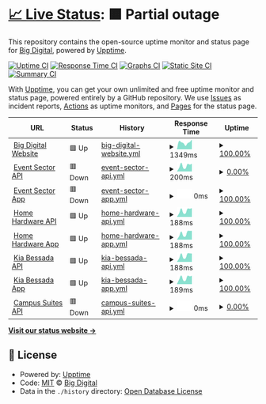 # [📈 Live Status](https://big-digital.github.io/BIG_Upptime): <!--live status--> **🟧 Partial outage**

This repository contains the open-source uptime monitor and status page for [Big Digital](https://bigdigital.ca), powered by [Upptime](https://github.com/upptime/upptime).

[![Uptime CI](https://github.com/big-digital/BIG_Upptime/workflows/Uptime%20CI/badge.svg)](https://github.com/big-digital/BIG_Upptime/actions?query=workflow%3A%22Uptime+CI%22)
[![Response Time CI](https://github.com/big-digital/BIG_Upptime/workflows/Response%20Time%20CI/badge.svg)](https://github.com/big-digital/BIG_Upptime/actions?query=workflow%3A%22Response+Time+CI%22)
[![Graphs CI](https://github.com/big-digital/BIG_Upptime/workflows/Graphs%20CI/badge.svg)](https://github.com/big-digital/BIG_Upptime/actions?query=workflow%3A%22Graphs+CI%22)
[![Static Site CI](https://github.com/big-digital/BIG_Upptime/workflows/Static%20Site%20CI/badge.svg)](https://github.com/big-digital/BIG_Upptime/actions?query=workflow%3A%22Static+Site+CI%22)
[![Summary CI](https://github.com/big-digital/BIG_Upptime/workflows/Summary%20CI/badge.svg)](https://github.com/big-digital/BIG_Upptime/actions?query=workflow%3A%22Summary+CI%22)

With [Upptime](https://upptime.js.org), you can get your own unlimited and free uptime monitor and status page, powered entirely by a GitHub repository. We use [Issues](https://github.com/big-digital/BIG_Upptime/issues) as incident reports, [Actions](https://github.com/big-digital/BIG_Upptime/actions) as uptime monitors, and [Pages](https://big-digital.github.io/BIG_Upptime) for the status page.

<!--start: status pages-->
<!-- This summary is generated by Upptime (https://github.com/upptime/upptime) -->
<!-- Do not edit this manually, your changes will be overwritten -->
<!-- prettier-ignore -->
| URL | Status | History | Response Time | Uptime |
| --- | ------ | ------- | ------------- | ------ |
| <img alt="" src="https://icons.duckduckgo.com/ip3/bigdigital.ca.ico" height="13"> [Big Digital Website](https://bigdigital.ca) | 🟩 Up | [big-digital-website.yml](https://github.com/Big-Digital/BIG_Upptime/commits/HEAD/history/big-digital-website.yml) | <details><summary><img alt="Response time graph" src="./graphs/big-digital-website/response-time-week.png" height="20"> 1349ms</summary><br><a href="https://big-digital.github.io/BIG_Upptime/history/big-digital-website"><img alt="Response time 774" src="https://img.shields.io/endpoint?url=https%3A%2F%2Fraw.githubusercontent.com%2FBig-Digital%2FBIG_Upptime%2FHEAD%2Fapi%2Fbig-digital-website%2Fresponse-time.json"></a><br><a href="https://big-digital.github.io/BIG_Upptime/history/big-digital-website"><img alt="24-hour response time 1922" src="https://img.shields.io/endpoint?url=https%3A%2F%2Fraw.githubusercontent.com%2FBig-Digital%2FBIG_Upptime%2FHEAD%2Fapi%2Fbig-digital-website%2Fresponse-time-day.json"></a><br><a href="https://big-digital.github.io/BIG_Upptime/history/big-digital-website"><img alt="7-day response time 1349" src="https://img.shields.io/endpoint?url=https%3A%2F%2Fraw.githubusercontent.com%2FBig-Digital%2FBIG_Upptime%2FHEAD%2Fapi%2Fbig-digital-website%2Fresponse-time-week.json"></a><br><a href="https://big-digital.github.io/BIG_Upptime/history/big-digital-website"><img alt="30-day response time 1346" src="https://img.shields.io/endpoint?url=https%3A%2F%2Fraw.githubusercontent.com%2FBig-Digital%2FBIG_Upptime%2FHEAD%2Fapi%2Fbig-digital-website%2Fresponse-time-month.json"></a><br><a href="https://big-digital.github.io/BIG_Upptime/history/big-digital-website"><img alt="1-year response time 815" src="https://img.shields.io/endpoint?url=https%3A%2F%2Fraw.githubusercontent.com%2FBig-Digital%2FBIG_Upptime%2FHEAD%2Fapi%2Fbig-digital-website%2Fresponse-time-year.json"></a></details> | <details><summary><a href="https://big-digital.github.io/BIG_Upptime/history/big-digital-website">100.00%</a></summary><a href="https://big-digital.github.io/BIG_Upptime/history/big-digital-website"><img alt="All-time uptime 99.55%" src="https://img.shields.io/endpoint?url=https%3A%2F%2Fraw.githubusercontent.com%2FBig-Digital%2FBIG_Upptime%2FHEAD%2Fapi%2Fbig-digital-website%2Fuptime.json"></a><br><a href="https://big-digital.github.io/BIG_Upptime/history/big-digital-website"><img alt="24-hour uptime 100.00%" src="https://img.shields.io/endpoint?url=https%3A%2F%2Fraw.githubusercontent.com%2FBig-Digital%2FBIG_Upptime%2FHEAD%2Fapi%2Fbig-digital-website%2Fuptime-day.json"></a><br><a href="https://big-digital.github.io/BIG_Upptime/history/big-digital-website"><img alt="7-day uptime 100.00%" src="https://img.shields.io/endpoint?url=https%3A%2F%2Fraw.githubusercontent.com%2FBig-Digital%2FBIG_Upptime%2FHEAD%2Fapi%2Fbig-digital-website%2Fuptime-week.json"></a><br><a href="https://big-digital.github.io/BIG_Upptime/history/big-digital-website"><img alt="30-day uptime 100.00%" src="https://img.shields.io/endpoint?url=https%3A%2F%2Fraw.githubusercontent.com%2FBig-Digital%2FBIG_Upptime%2FHEAD%2Fapi%2Fbig-digital-website%2Fuptime-month.json"></a><br><a href="https://big-digital.github.io/BIG_Upptime/history/big-digital-website"><img alt="1-year uptime 99.84%" src="https://img.shields.io/endpoint?url=https%3A%2F%2Fraw.githubusercontent.com%2FBig-Digital%2FBIG_Upptime%2FHEAD%2Fapi%2Fbig-digital-website%2Fuptime-year.json"></a></details>
| <img alt="" src="https://icons.duckduckgo.com/ip3/demo.bigdigital.ca.ico" height="13"> [Event Sector API](https://demo.bigdigital.ca/collections) | 🟥 Down | [event-sector-api.yml](https://github.com/Big-Digital/BIG_Upptime/commits/HEAD/history/event-sector-api.yml) | <details><summary><img alt="Response time graph" src="./graphs/event-sector-api/response-time-week.png" height="20"> 200ms</summary><br><a href="https://big-digital.github.io/BIG_Upptime/history/event-sector-api"><img alt="Response time 190" src="https://img.shields.io/endpoint?url=https%3A%2F%2Fraw.githubusercontent.com%2FBig-Digital%2FBIG_Upptime%2FHEAD%2Fapi%2Fevent-sector-api%2Fresponse-time.json"></a><br><a href="https://big-digital.github.io/BIG_Upptime/history/event-sector-api"><img alt="24-hour response time 270" src="https://img.shields.io/endpoint?url=https%3A%2F%2Fraw.githubusercontent.com%2FBig-Digital%2FBIG_Upptime%2FHEAD%2Fapi%2Fevent-sector-api%2Fresponse-time-day.json"></a><br><a href="https://big-digital.github.io/BIG_Upptime/history/event-sector-api"><img alt="7-day response time 200" src="https://img.shields.io/endpoint?url=https%3A%2F%2Fraw.githubusercontent.com%2FBig-Digital%2FBIG_Upptime%2FHEAD%2Fapi%2Fevent-sector-api%2Fresponse-time-week.json"></a><br><a href="https://big-digital.github.io/BIG_Upptime/history/event-sector-api"><img alt="30-day response time 158" src="https://img.shields.io/endpoint?url=https%3A%2F%2Fraw.githubusercontent.com%2FBig-Digital%2FBIG_Upptime%2FHEAD%2Fapi%2Fevent-sector-api%2Fresponse-time-month.json"></a><br><a href="https://big-digital.github.io/BIG_Upptime/history/event-sector-api"><img alt="1-year response time 179" src="https://img.shields.io/endpoint?url=https%3A%2F%2Fraw.githubusercontent.com%2FBig-Digital%2FBIG_Upptime%2FHEAD%2Fapi%2Fevent-sector-api%2Fresponse-time-year.json"></a></details> | <details><summary><a href="https://big-digital.github.io/BIG_Upptime/history/event-sector-api">0.00%</a></summary><a href="https://big-digital.github.io/BIG_Upptime/history/event-sector-api"><img alt="All-time uptime 82.04%" src="https://img.shields.io/endpoint?url=https%3A%2F%2Fraw.githubusercontent.com%2FBig-Digital%2FBIG_Upptime%2FHEAD%2Fapi%2Fevent-sector-api%2Fuptime.json"></a><br><a href="https://big-digital.github.io/BIG_Upptime/history/event-sector-api"><img alt="24-hour uptime 0.00%" src="https://img.shields.io/endpoint?url=https%3A%2F%2Fraw.githubusercontent.com%2FBig-Digital%2FBIG_Upptime%2FHEAD%2Fapi%2Fevent-sector-api%2Fuptime-day.json"></a><br><a href="https://big-digital.github.io/BIG_Upptime/history/event-sector-api"><img alt="7-day uptime 0.00%" src="https://img.shields.io/endpoint?url=https%3A%2F%2Fraw.githubusercontent.com%2FBig-Digital%2FBIG_Upptime%2FHEAD%2Fapi%2Fevent-sector-api%2Fuptime-week.json"></a><br><a href="https://big-digital.github.io/BIG_Upptime/history/event-sector-api"><img alt="30-day uptime 0.00%" src="https://img.shields.io/endpoint?url=https%3A%2F%2Fraw.githubusercontent.com%2FBig-Digital%2FBIG_Upptime%2FHEAD%2Fapi%2Fevent-sector-api%2Fuptime-month.json"></a><br><a href="https://big-digital.github.io/BIG_Upptime/history/event-sector-api"><img alt="1-year uptime 66.25%" src="https://img.shields.io/endpoint?url=https%3A%2F%2Fraw.githubusercontent.com%2FBig-Digital%2FBIG_Upptime%2FHEAD%2Fapi%2Fevent-sector-api%2Fuptime-year.json"></a></details>
| <img alt="" src="https://icons.duckduckgo.com/ip3/staging.demo.bigdigital.ca.ico" height="13"> [Event Sector App](https://staging.demo.bigdigital.ca/real-time-emergency-messaging) | 🟥 Down | [event-sector-app.yml](https://github.com/Big-Digital/BIG_Upptime/commits/HEAD/history/event-sector-app.yml) | <details><summary><img alt="Response time graph" src="./graphs/event-sector-app/response-time-week.png" height="20"> 0ms</summary><br><a href="https://big-digital.github.io/BIG_Upptime/history/event-sector-app"><img alt="Response time 0" src="https://img.shields.io/endpoint?url=https%3A%2F%2Fraw.githubusercontent.com%2FBig-Digital%2FBIG_Upptime%2FHEAD%2Fapi%2Fevent-sector-app%2Fresponse-time.json"></a><br><a href="https://big-digital.github.io/BIG_Upptime/history/event-sector-app"><img alt="24-hour response time 0" src="https://img.shields.io/endpoint?url=https%3A%2F%2Fraw.githubusercontent.com%2FBig-Digital%2FBIG_Upptime%2FHEAD%2Fapi%2Fevent-sector-app%2Fresponse-time-day.json"></a><br><a href="https://big-digital.github.io/BIG_Upptime/history/event-sector-app"><img alt="7-day response time 0" src="https://img.shields.io/endpoint?url=https%3A%2F%2Fraw.githubusercontent.com%2FBig-Digital%2FBIG_Upptime%2FHEAD%2Fapi%2Fevent-sector-app%2Fresponse-time-week.json"></a><br><a href="https://big-digital.github.io/BIG_Upptime/history/event-sector-app"><img alt="30-day response time 0" src="https://img.shields.io/endpoint?url=https%3A%2F%2Fraw.githubusercontent.com%2FBig-Digital%2FBIG_Upptime%2FHEAD%2Fapi%2Fevent-sector-app%2Fresponse-time-month.json"></a><br><a href="https://big-digital.github.io/BIG_Upptime/history/event-sector-app"><img alt="1-year response time 0" src="https://img.shields.io/endpoint?url=https%3A%2F%2Fraw.githubusercontent.com%2FBig-Digital%2FBIG_Upptime%2FHEAD%2Fapi%2Fevent-sector-app%2Fresponse-time-year.json"></a></details> | <details><summary><a href="https://big-digital.github.io/BIG_Upptime/history/event-sector-app">100.00%</a></summary><a href="https://big-digital.github.io/BIG_Upptime/history/event-sector-app"><img alt="All-time uptime 99.96%" src="https://img.shields.io/endpoint?url=https%3A%2F%2Fraw.githubusercontent.com%2FBig-Digital%2FBIG_Upptime%2FHEAD%2Fapi%2Fevent-sector-app%2Fuptime.json"></a><br><a href="https://big-digital.github.io/BIG_Upptime/history/event-sector-app"><img alt="24-hour uptime 100.00%" src="https://img.shields.io/endpoint?url=https%3A%2F%2Fraw.githubusercontent.com%2FBig-Digital%2FBIG_Upptime%2FHEAD%2Fapi%2Fevent-sector-app%2Fuptime-day.json"></a><br><a href="https://big-digital.github.io/BIG_Upptime/history/event-sector-app"><img alt="7-day uptime 100.00%" src="https://img.shields.io/endpoint?url=https%3A%2F%2Fraw.githubusercontent.com%2FBig-Digital%2FBIG_Upptime%2FHEAD%2Fapi%2Fevent-sector-app%2Fuptime-week.json"></a><br><a href="https://big-digital.github.io/BIG_Upptime/history/event-sector-app"><img alt="30-day uptime 100.00%" src="https://img.shields.io/endpoint?url=https%3A%2F%2Fraw.githubusercontent.com%2FBig-Digital%2FBIG_Upptime%2FHEAD%2Fapi%2Fevent-sector-app%2Fuptime-month.json"></a><br><a href="https://big-digital.github.io/BIG_Upptime/history/event-sector-app"><img alt="1-year uptime 100.00%" src="https://img.shields.io/endpoint?url=https%3A%2F%2Fraw.githubusercontent.com%2FBig-Digital%2FBIG_Upptime%2FHEAD%2Fapi%2Fevent-sector-app%2Fuptime-year.json"></a></details>
| <img alt="" src="https://icons.duckduckgo.com/ip3/homehardware.bigdigital.ca.ico" height="13"> [Home Hardware API](https://homehardware.bigdigital.ca/collections) | 🟩 Up | [home-hardware-api.yml](https://github.com/Big-Digital/BIG_Upptime/commits/HEAD/history/home-hardware-api.yml) | <details><summary><img alt="Response time graph" src="./graphs/home-hardware-api/response-time-week.png" height="20"> 188ms</summary><br><a href="https://big-digital.github.io/BIG_Upptime/history/home-hardware-api"><img alt="Response time 179" src="https://img.shields.io/endpoint?url=https%3A%2F%2Fraw.githubusercontent.com%2FBig-Digital%2FBIG_Upptime%2FHEAD%2Fapi%2Fhome-hardware-api%2Fresponse-time.json"></a><br><a href="https://big-digital.github.io/BIG_Upptime/history/home-hardware-api"><img alt="24-hour response time 262" src="https://img.shields.io/endpoint?url=https%3A%2F%2Fraw.githubusercontent.com%2FBig-Digital%2FBIG_Upptime%2FHEAD%2Fapi%2Fhome-hardware-api%2Fresponse-time-day.json"></a><br><a href="https://big-digital.github.io/BIG_Upptime/history/home-hardware-api"><img alt="7-day response time 188" src="https://img.shields.io/endpoint?url=https%3A%2F%2Fraw.githubusercontent.com%2FBig-Digital%2FBIG_Upptime%2FHEAD%2Fapi%2Fhome-hardware-api%2Fresponse-time-week.json"></a><br><a href="https://big-digital.github.io/BIG_Upptime/history/home-hardware-api"><img alt="30-day response time 155" src="https://img.shields.io/endpoint?url=https%3A%2F%2Fraw.githubusercontent.com%2FBig-Digital%2FBIG_Upptime%2FHEAD%2Fapi%2Fhome-hardware-api%2Fresponse-time-month.json"></a><br><a href="https://big-digital.github.io/BIG_Upptime/history/home-hardware-api"><img alt="1-year response time 169" src="https://img.shields.io/endpoint?url=https%3A%2F%2Fraw.githubusercontent.com%2FBig-Digital%2FBIG_Upptime%2FHEAD%2Fapi%2Fhome-hardware-api%2Fresponse-time-year.json"></a></details> | <details><summary><a href="https://big-digital.github.io/BIG_Upptime/history/home-hardware-api">100.00%</a></summary><a href="https://big-digital.github.io/BIG_Upptime/history/home-hardware-api"><img alt="All-time uptime 100.00%" src="https://img.shields.io/endpoint?url=https%3A%2F%2Fraw.githubusercontent.com%2FBig-Digital%2FBIG_Upptime%2FHEAD%2Fapi%2Fhome-hardware-api%2Fuptime.json"></a><br><a href="https://big-digital.github.io/BIG_Upptime/history/home-hardware-api"><img alt="24-hour uptime 100.00%" src="https://img.shields.io/endpoint?url=https%3A%2F%2Fraw.githubusercontent.com%2FBig-Digital%2FBIG_Upptime%2FHEAD%2Fapi%2Fhome-hardware-api%2Fuptime-day.json"></a><br><a href="https://big-digital.github.io/BIG_Upptime/history/home-hardware-api"><img alt="7-day uptime 100.00%" src="https://img.shields.io/endpoint?url=https%3A%2F%2Fraw.githubusercontent.com%2FBig-Digital%2FBIG_Upptime%2FHEAD%2Fapi%2Fhome-hardware-api%2Fuptime-week.json"></a><br><a href="https://big-digital.github.io/BIG_Upptime/history/home-hardware-api"><img alt="30-day uptime 100.00%" src="https://img.shields.io/endpoint?url=https%3A%2F%2Fraw.githubusercontent.com%2FBig-Digital%2FBIG_Upptime%2FHEAD%2Fapi%2Fhome-hardware-api%2Fuptime-month.json"></a><br><a href="https://big-digital.github.io/BIG_Upptime/history/home-hardware-api"><img alt="1-year uptime 100.00%" src="https://img.shields.io/endpoint?url=https%3A%2F%2Fraw.githubusercontent.com%2FBig-Digital%2FBIG_Upptime%2FHEAD%2Fapi%2Fhome-hardware-api%2Fuptime-year.json"></a></details>
| <img alt="" src="https://icons.duckduckgo.com/ip3/app.homehardware.bigdigital.ca.ico" height="13"> [Home Hardware App](https://app.homehardware.bigdigital.ca/content) | 🟩 Up | [home-hardware-app.yml](https://github.com/Big-Digital/BIG_Upptime/commits/HEAD/history/home-hardware-app.yml) | <details><summary><img alt="Response time graph" src="./graphs/home-hardware-app/response-time-week.png" height="20"> 188ms</summary><br><a href="https://big-digital.github.io/BIG_Upptime/history/home-hardware-app"><img alt="Response time 172" src="https://img.shields.io/endpoint?url=https%3A%2F%2Fraw.githubusercontent.com%2FBig-Digital%2FBIG_Upptime%2FHEAD%2Fapi%2Fhome-hardware-app%2Fresponse-time.json"></a><br><a href="https://big-digital.github.io/BIG_Upptime/history/home-hardware-app"><img alt="24-hour response time 264" src="https://img.shields.io/endpoint?url=https%3A%2F%2Fraw.githubusercontent.com%2FBig-Digital%2FBIG_Upptime%2FHEAD%2Fapi%2Fhome-hardware-app%2Fresponse-time-day.json"></a><br><a href="https://big-digital.github.io/BIG_Upptime/history/home-hardware-app"><img alt="7-day response time 188" src="https://img.shields.io/endpoint?url=https%3A%2F%2Fraw.githubusercontent.com%2FBig-Digital%2FBIG_Upptime%2FHEAD%2Fapi%2Fhome-hardware-app%2Fresponse-time-week.json"></a><br><a href="https://big-digital.github.io/BIG_Upptime/history/home-hardware-app"><img alt="30-day response time 148" src="https://img.shields.io/endpoint?url=https%3A%2F%2Fraw.githubusercontent.com%2FBig-Digital%2FBIG_Upptime%2FHEAD%2Fapi%2Fhome-hardware-app%2Fresponse-time-month.json"></a><br><a href="https://big-digital.github.io/BIG_Upptime/history/home-hardware-app"><img alt="1-year response time 167" src="https://img.shields.io/endpoint?url=https%3A%2F%2Fraw.githubusercontent.com%2FBig-Digital%2FBIG_Upptime%2FHEAD%2Fapi%2Fhome-hardware-app%2Fresponse-time-year.json"></a></details> | <details><summary><a href="https://big-digital.github.io/BIG_Upptime/history/home-hardware-app">100.00%</a></summary><a href="https://big-digital.github.io/BIG_Upptime/history/home-hardware-app"><img alt="All-time uptime 100.00%" src="https://img.shields.io/endpoint?url=https%3A%2F%2Fraw.githubusercontent.com%2FBig-Digital%2FBIG_Upptime%2FHEAD%2Fapi%2Fhome-hardware-app%2Fuptime.json"></a><br><a href="https://big-digital.github.io/BIG_Upptime/history/home-hardware-app"><img alt="24-hour uptime 100.00%" src="https://img.shields.io/endpoint?url=https%3A%2F%2Fraw.githubusercontent.com%2FBig-Digital%2FBIG_Upptime%2FHEAD%2Fapi%2Fhome-hardware-app%2Fuptime-day.json"></a><br><a href="https://big-digital.github.io/BIG_Upptime/history/home-hardware-app"><img alt="7-day uptime 100.00%" src="https://img.shields.io/endpoint?url=https%3A%2F%2Fraw.githubusercontent.com%2FBig-Digital%2FBIG_Upptime%2FHEAD%2Fapi%2Fhome-hardware-app%2Fuptime-week.json"></a><br><a href="https://big-digital.github.io/BIG_Upptime/history/home-hardware-app"><img alt="30-day uptime 100.00%" src="https://img.shields.io/endpoint?url=https%3A%2F%2Fraw.githubusercontent.com%2FBig-Digital%2FBIG_Upptime%2FHEAD%2Fapi%2Fhome-hardware-app%2Fuptime-month.json"></a><br><a href="https://big-digital.github.io/BIG_Upptime/history/home-hardware-app"><img alt="1-year uptime 100.00%" src="https://img.shields.io/endpoint?url=https%3A%2F%2Fraw.githubusercontent.com%2FBig-Digital%2FBIG_Upptime%2FHEAD%2Fapi%2Fhome-hardware-app%2Fuptime-year.json"></a></details>
| <img alt="" src="https://icons.duckduckgo.com/ip3/kia-bessada.bigdigital.ca.ico" height="13"> [Kia Bessada API](https://kia-bessada.bigdigital.ca/collections) | 🟩 Up | [kia-bessada-api.yml](https://github.com/Big-Digital/BIG_Upptime/commits/HEAD/history/kia-bessada-api.yml) | <details><summary><img alt="Response time graph" src="./graphs/kia-bessada-api/response-time-week.png" height="20"> 188ms</summary><br><a href="https://big-digital.github.io/BIG_Upptime/history/kia-bessada-api"><img alt="Response time 174" src="https://img.shields.io/endpoint?url=https%3A%2F%2Fraw.githubusercontent.com%2FBig-Digital%2FBIG_Upptime%2FHEAD%2Fapi%2Fkia-bessada-api%2Fresponse-time.json"></a><br><a href="https://big-digital.github.io/BIG_Upptime/history/kia-bessada-api"><img alt="24-hour response time 249" src="https://img.shields.io/endpoint?url=https%3A%2F%2Fraw.githubusercontent.com%2FBig-Digital%2FBIG_Upptime%2FHEAD%2Fapi%2Fkia-bessada-api%2Fresponse-time-day.json"></a><br><a href="https://big-digital.github.io/BIG_Upptime/history/kia-bessada-api"><img alt="7-day response time 188" src="https://img.shields.io/endpoint?url=https%3A%2F%2Fraw.githubusercontent.com%2FBig-Digital%2FBIG_Upptime%2FHEAD%2Fapi%2Fkia-bessada-api%2Fresponse-time-week.json"></a><br><a href="https://big-digital.github.io/BIG_Upptime/history/kia-bessada-api"><img alt="30-day response time 155" src="https://img.shields.io/endpoint?url=https%3A%2F%2Fraw.githubusercontent.com%2FBig-Digital%2FBIG_Upptime%2FHEAD%2Fapi%2Fkia-bessada-api%2Fresponse-time-month.json"></a><br><a href="https://big-digital.github.io/BIG_Upptime/history/kia-bessada-api"><img alt="1-year response time 167" src="https://img.shields.io/endpoint?url=https%3A%2F%2Fraw.githubusercontent.com%2FBig-Digital%2FBIG_Upptime%2FHEAD%2Fapi%2Fkia-bessada-api%2Fresponse-time-year.json"></a></details> | <details><summary><a href="https://big-digital.github.io/BIG_Upptime/history/kia-bessada-api">100.00%</a></summary><a href="https://big-digital.github.io/BIG_Upptime/history/kia-bessada-api"><img alt="All-time uptime 100.00%" src="https://img.shields.io/endpoint?url=https%3A%2F%2Fraw.githubusercontent.com%2FBig-Digital%2FBIG_Upptime%2FHEAD%2Fapi%2Fkia-bessada-api%2Fuptime.json"></a><br><a href="https://big-digital.github.io/BIG_Upptime/history/kia-bessada-api"><img alt="24-hour uptime 100.00%" src="https://img.shields.io/endpoint?url=https%3A%2F%2Fraw.githubusercontent.com%2FBig-Digital%2FBIG_Upptime%2FHEAD%2Fapi%2Fkia-bessada-api%2Fuptime-day.json"></a><br><a href="https://big-digital.github.io/BIG_Upptime/history/kia-bessada-api"><img alt="7-day uptime 100.00%" src="https://img.shields.io/endpoint?url=https%3A%2F%2Fraw.githubusercontent.com%2FBig-Digital%2FBIG_Upptime%2FHEAD%2Fapi%2Fkia-bessada-api%2Fuptime-week.json"></a><br><a href="https://big-digital.github.io/BIG_Upptime/history/kia-bessada-api"><img alt="30-day uptime 100.00%" src="https://img.shields.io/endpoint?url=https%3A%2F%2Fraw.githubusercontent.com%2FBig-Digital%2FBIG_Upptime%2FHEAD%2Fapi%2Fkia-bessada-api%2Fuptime-month.json"></a><br><a href="https://big-digital.github.io/BIG_Upptime/history/kia-bessada-api"><img alt="1-year uptime 100.00%" src="https://img.shields.io/endpoint?url=https%3A%2F%2Fraw.githubusercontent.com%2FBig-Digital%2FBIG_Upptime%2FHEAD%2Fapi%2Fkia-bessada-api%2Fuptime-year.json"></a></details>
| <img alt="" src="https://icons.duckduckgo.com/ip3/app.kia-bessada.bigdigital.ca.ico" height="13"> [Kia Bessada App](https://app.kia-bessada.bigdigital.ca) | 🟩 Up | [kia-bessada-app.yml](https://github.com/Big-Digital/BIG_Upptime/commits/HEAD/history/kia-bessada-app.yml) | <details><summary><img alt="Response time graph" src="./graphs/kia-bessada-app/response-time-week.png" height="20"> 189ms</summary><br><a href="https://big-digital.github.io/BIG_Upptime/history/kia-bessada-app"><img alt="Response time 165" src="https://img.shields.io/endpoint?url=https%3A%2F%2Fraw.githubusercontent.com%2FBig-Digital%2FBIG_Upptime%2FHEAD%2Fapi%2Fkia-bessada-app%2Fresponse-time.json"></a><br><a href="https://big-digital.github.io/BIG_Upptime/history/kia-bessada-app"><img alt="24-hour response time 250" src="https://img.shields.io/endpoint?url=https%3A%2F%2Fraw.githubusercontent.com%2FBig-Digital%2FBIG_Upptime%2FHEAD%2Fapi%2Fkia-bessada-app%2Fresponse-time-day.json"></a><br><a href="https://big-digital.github.io/BIG_Upptime/history/kia-bessada-app"><img alt="7-day response time 189" src="https://img.shields.io/endpoint?url=https%3A%2F%2Fraw.githubusercontent.com%2FBig-Digital%2FBIG_Upptime%2FHEAD%2Fapi%2Fkia-bessada-app%2Fresponse-time-week.json"></a><br><a href="https://big-digital.github.io/BIG_Upptime/history/kia-bessada-app"><img alt="30-day response time 145" src="https://img.shields.io/endpoint?url=https%3A%2F%2Fraw.githubusercontent.com%2FBig-Digital%2FBIG_Upptime%2FHEAD%2Fapi%2Fkia-bessada-app%2Fresponse-time-month.json"></a><br><a href="https://big-digital.github.io/BIG_Upptime/history/kia-bessada-app"><img alt="1-year response time 157" src="https://img.shields.io/endpoint?url=https%3A%2F%2Fraw.githubusercontent.com%2FBig-Digital%2FBIG_Upptime%2FHEAD%2Fapi%2Fkia-bessada-app%2Fresponse-time-year.json"></a></details> | <details><summary><a href="https://big-digital.github.io/BIG_Upptime/history/kia-bessada-app">100.00%</a></summary><a href="https://big-digital.github.io/BIG_Upptime/history/kia-bessada-app"><img alt="All-time uptime 100.00%" src="https://img.shields.io/endpoint?url=https%3A%2F%2Fraw.githubusercontent.com%2FBig-Digital%2FBIG_Upptime%2FHEAD%2Fapi%2Fkia-bessada-app%2Fuptime.json"></a><br><a href="https://big-digital.github.io/BIG_Upptime/history/kia-bessada-app"><img alt="24-hour uptime 100.00%" src="https://img.shields.io/endpoint?url=https%3A%2F%2Fraw.githubusercontent.com%2FBig-Digital%2FBIG_Upptime%2FHEAD%2Fapi%2Fkia-bessada-app%2Fuptime-day.json"></a><br><a href="https://big-digital.github.io/BIG_Upptime/history/kia-bessada-app"><img alt="7-day uptime 100.00%" src="https://img.shields.io/endpoint?url=https%3A%2F%2Fraw.githubusercontent.com%2FBig-Digital%2FBIG_Upptime%2FHEAD%2Fapi%2Fkia-bessada-app%2Fuptime-week.json"></a><br><a href="https://big-digital.github.io/BIG_Upptime/history/kia-bessada-app"><img alt="30-day uptime 100.00%" src="https://img.shields.io/endpoint?url=https%3A%2F%2Fraw.githubusercontent.com%2FBig-Digital%2FBIG_Upptime%2FHEAD%2Fapi%2Fkia-bessada-app%2Fuptime-month.json"></a><br><a href="https://big-digital.github.io/BIG_Upptime/history/kia-bessada-app"><img alt="1-year uptime 100.00%" src="https://img.shields.io/endpoint?url=https%3A%2F%2Fraw.githubusercontent.com%2FBig-Digital%2FBIG_Upptime%2FHEAD%2Fapi%2Fkia-bessada-app%2Fuptime-year.json"></a></details>
| <img alt="" src="https://icons.duckduckgo.com/ip3/campus-suite.greenfeeds.ca.ico" height="13"> [Campus Suites API](https://campus-suite.greenfeeds.ca/collections) | 🟥 Down | [campus-suites-api.yml](https://github.com/Big-Digital/BIG_Upptime/commits/HEAD/history/campus-suites-api.yml) | <details><summary><img alt="Response time graph" src="./graphs/campus-suites-api/response-time-week.png" height="20"> 0ms</summary><br><a href="https://big-digital.github.io/BIG_Upptime/history/campus-suites-api"><img alt="Response time 0" src="https://img.shields.io/endpoint?url=https%3A%2F%2Fraw.githubusercontent.com%2FBig-Digital%2FBIG_Upptime%2FHEAD%2Fapi%2Fcampus-suites-api%2Fresponse-time.json"></a><br><a href="https://big-digital.github.io/BIG_Upptime/history/campus-suites-api"><img alt="24-hour response time 0" src="https://img.shields.io/endpoint?url=https%3A%2F%2Fraw.githubusercontent.com%2FBig-Digital%2FBIG_Upptime%2FHEAD%2Fapi%2Fcampus-suites-api%2Fresponse-time-day.json"></a><br><a href="https://big-digital.github.io/BIG_Upptime/history/campus-suites-api"><img alt="7-day response time 0" src="https://img.shields.io/endpoint?url=https%3A%2F%2Fraw.githubusercontent.com%2FBig-Digital%2FBIG_Upptime%2FHEAD%2Fapi%2Fcampus-suites-api%2Fresponse-time-week.json"></a><br><a href="https://big-digital.github.io/BIG_Upptime/history/campus-suites-api"><img alt="30-day response time 0" src="https://img.shields.io/endpoint?url=https%3A%2F%2Fraw.githubusercontent.com%2FBig-Digital%2FBIG_Upptime%2FHEAD%2Fapi%2Fcampus-suites-api%2Fresponse-time-month.json"></a><br><a href="https://big-digital.github.io/BIG_Upptime/history/campus-suites-api"><img alt="1-year response time 0" src="https://img.shields.io/endpoint?url=https%3A%2F%2Fraw.githubusercontent.com%2FBig-Digital%2FBIG_Upptime%2FHEAD%2Fapi%2Fcampus-suites-api%2Fresponse-time-year.json"></a></details> | <details><summary><a href="https://big-digital.github.io/BIG_Upptime/history/campus-suites-api">0.00%</a></summary><a href="https://big-digital.github.io/BIG_Upptime/history/campus-suites-api"><img alt="All-time uptime 0.00%" src="https://img.shields.io/endpoint?url=https%3A%2F%2Fraw.githubusercontent.com%2FBig-Digital%2FBIG_Upptime%2FHEAD%2Fapi%2Fcampus-suites-api%2Fuptime.json"></a><br><a href="https://big-digital.github.io/BIG_Upptime/history/campus-suites-api"><img alt="24-hour uptime 0.00%" src="https://img.shields.io/endpoint?url=https%3A%2F%2Fraw.githubusercontent.com%2FBig-Digital%2FBIG_Upptime%2FHEAD%2Fapi%2Fcampus-suites-api%2Fuptime-day.json"></a><br><a href="https://big-digital.github.io/BIG_Upptime/history/campus-suites-api"><img alt="7-day uptime 0.00%" src="https://img.shields.io/endpoint?url=https%3A%2F%2Fraw.githubusercontent.com%2FBig-Digital%2FBIG_Upptime%2FHEAD%2Fapi%2Fcampus-suites-api%2Fuptime-week.json"></a><br><a href="https://big-digital.github.io/BIG_Upptime/history/campus-suites-api"><img alt="30-day uptime 0.00%" src="https://img.shields.io/endpoint?url=https%3A%2F%2Fraw.githubusercontent.com%2FBig-Digital%2FBIG_Upptime%2FHEAD%2Fapi%2Fcampus-suites-api%2Fuptime-month.json"></a><br><a href="https://big-digital.github.io/BIG_Upptime/history/campus-suites-api"><img alt="1-year uptime 0.00%" src="https://img.shields.io/endpoint?url=https%3A%2F%2Fraw.githubusercontent.com%2FBig-Digital%2FBIG_Upptime%2FHEAD%2Fapi%2Fcampus-suites-api%2Fuptime-year.json"></a></details>

<!--end: status pages-->

[**Visit our status website →**](https://big-digital.github.io/BIG_Upptime)

## 📄 License

- Powered by: [Upptime](https://github.com/upptime/upptime)
- Code: [MIT](./LICENSE) © [Big Digital](https://bigdigital.ca)
- Data in the `./history` directory: [Open Database License](https://opendatacommons.org/licenses/odbl/1-0/)
